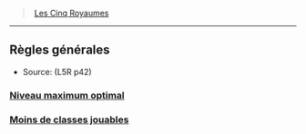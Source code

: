 ﻿---
!Items
Name: Règles générales
Source: (L5R p42)
Id: l5r_general_hd.md#règles-générales
RootId: l5r_general_hd.md
ParentLink: l5r_index_hd.md
ParentName: Les Cinq Royaumes
NameLevel: 2
Attributes:
  ParentNameLink: '[Les Cinq Royaumes](hd_l5r_index.md)'
  Markdown: >+
    >  <!--ParentNameLink-->[Les Cinq Royaumes](hd_l5r_index.md)<!--/ParentNameLink-->


    ---



    ## <!--Name-->Règles générales<!--/Name-->


    - Source: <!--Source-->(L5R p42)<!--/Source-->

  Name: Règles générales
  Source: (L5R p42)
AttributesDictionary: >+
  ParentNameLink: '[Les Cinq Royaumes](hd_l5r_index.md)'

  Markdown: >+

    >  <!--ParentNameLink-->[Les Cinq Royaumes](hd_l5r_index.md)<!--/ParentNameLink-->





    ---







    ## <!--Name-->Règles générales<!--/Name-->





    - Source: <!--Source-->(L5R p42)<!--/Source-->



  Name: Règles générales

  Source: (L5R p42)

---
>  [Les Cinq Royaumes](hd_l5r_index.md)

---


## Règles générales

- Source: (L5R p42)



### [Niveau maximum optimal](hd_l5r_general_niveau_maximum_optimal.md)



### [Moins de classes jouables](hd_l5r_general_moins_de_classes_jouables.md)

